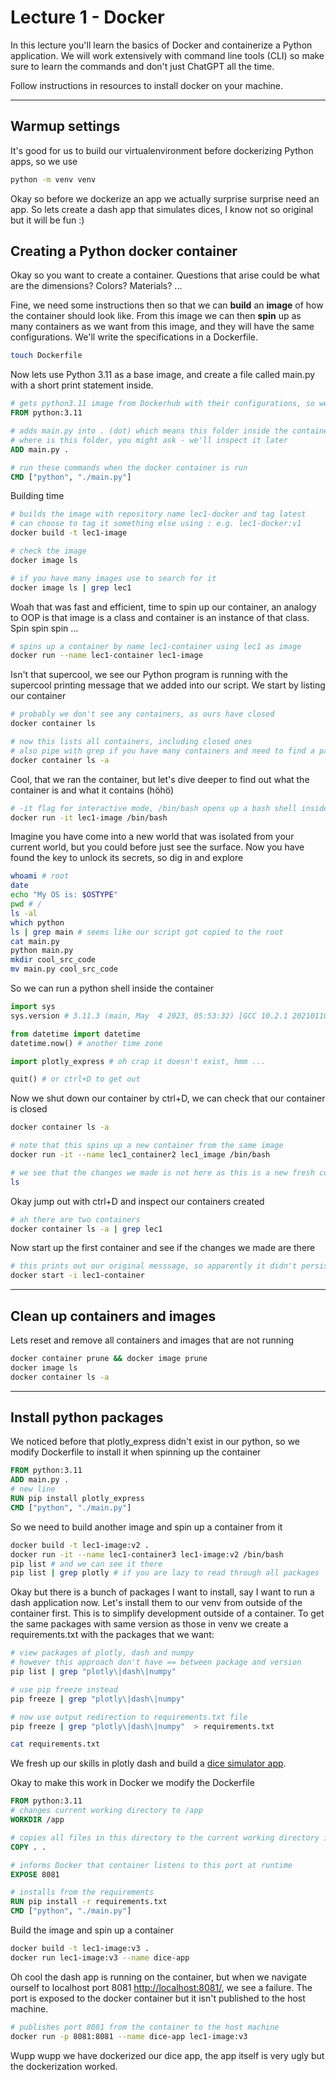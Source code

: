 # Lecture 1 - Docker

In this lecture you'll learn the basics of Docker and containerize a Python application. We will work extensively with command line tools (CLI) so make sure to learn the commands and don't just ChatGPT all the time.

Follow instructions in resources to install docker on your machine.

---

## Warmup settings
It's good for us to build our virtualenvironment before dockerizing Python apps, so we use 

```bash
python -m venv venv
```

Okay so before we dockerize an app we actually surprise surprise need an app. So lets create a dash app that simulates dices, I know not so original but it will be fun :)


## Creating a Python docker container

Okay so you want to create a container. Questions that arise could be what are the dimensions? Colors? Materials? ...

Fine, we need some instructions then so that we can **build** an **image** of how the container should look like. From this image we can then **spin** up as many containers as we want from this image, and they will have the same configurations. We'll write the specifications in a Dockerfile.

```bash
touch Dockerfile
```

Now lets use Python 3.11 as a base image, and create a file called main.py with a short print statement inside.

```Dockerfile
# gets python3.11 image from Dockerhub with their configurations, so we don't have to manually install Python3.11 as we do in our own machine
FROM python:3.11

# adds main.py into . (dot) which means this folder inside the container
# where is this folder, you might ask - we'll inspect it later
ADD main.py .

# run these commands when the docker container is run
CMD ["python", "./main.py"]
```

Building time

```bash
# builds the image with repository name lec1-docker and tag latest
# can choose to tag it something else using : e.g. lec1-docker:v1
docker build -t lec1-image

# check the image
docker image ls

# if you have many images use to search for it
docker image ls | grep lec1
```

Woah that was fast and efficient, time to spin up our container, an analogy to OOP is that image is a class and container is an instance of that class. Spin spin spin ...

```bash
# spins up a container by name lec1-container using lec1 as image
docker run --name lec1-container lec1-image
```

Isn't that supercool, we see our Python program is running with the supercool printing message that we added into our script. We start by listing our container

```bash
# probably we don't see any containers, as ours have closed
docker container ls

# now this lists all containers, including closed ones
# also pipe with grep if you have many containers and need to find a particular one
docker container ls -a
```

Cool, that we ran the container, but let's dive deeper to find out what the container is and what it contains (höhö)

```bash
# -it flag for interactive mode, /bin/bash opens up a bash shell inside the container
docker run -it lec1-image /bin/bash
```

Imagine you have come into a new world that was isolated from your current world, but you could before just see the surface. Now you have found the key to unlock its secrets, so dig in and explore

```bash
whoami # root
date
echo "My OS is: $OSTYPE"
pwd # /
ls -al
which python
ls | grep main # seems like our script got copied to the root
cat main.py
python main.py
mkdir cool_src_code
mv main.py cool_src_code
```

So we can run a python shell inside the container

```py
import sys
sys.version # 3.11.3 (main, May  4 2023, 05:53:32) [GCC 10.2.1 20210110]

from datetime import datetime
datetime.now() # another time zone

import plotly_express # oh crap it doesn't exist, hmm ...

quit() # or ctrl+D to get out
```

Now we shut down our container by ctrl+D, we can check that our container is closed

```bash
docker container ls -a

# note that this spins up a new container from the same image
docker run -it --name lec1_container2 lec1_image /bin/bash

# we see that the changes we made is not here as this is a new fresh container
ls
```

Okay jump out with ctrl+D and inspect our containers created

```bash
# ah there are two containers
docker container ls -a | grep lec1
```

Now start up the first container and see if the changes we made are there

```bash
# this prints out our original messsage, so apparently it didn't persist after shutdown
docker start -i lec1-container
```

---

## Clean up containers and images

Lets reset and remove all containers and images that are not running

```bash
docker container prune && docker image prune
docker image ls
docker container ls -a
```

---

## Install python packages

We noticed before that plotly_express didn't exist in our python, so we modify Dockerfile to install it when spinning up the container

```Dockerfile
FROM python:3.11
ADD main.py .
# new line
RUN pip install plotly_express
CMD ["python", "./main.py"]
```

So we need to build another image and spin up a container from it

```bash
docker build -t lec1-image:v2 .
docker run -it --name lec1-container3 lec1-image:v2 /bin/bash
pip list # and we can see it there
pip list | grep plotly # if you are lazy to read through all packages
```

Okay but there is a bunch of packages I want to install, say I want to run a dash application now. Let's install them to our venv from outside of the container first. This is to simplify development outside of a container. To get the same packages with same version as those in venv we create a requirements.txt with the packages that we want:

```bash
# view packages of plotly, dash and numpy
# however this approach don't have == between package and version
pip list | grep "plotly\|dash\|numpy"

# use pip freeze instead
pip freeze | grep "plotly\|dash\|numpy"

# now use output redirection to requirements.txt file
pip freeze | grep "plotly\|dash\|numpy"  > requirements.txt

cat requirements.txt
```

We fresh up our skills in plotly dash and build a [dice simulator app](https://github.com/kokchun/Data-engineering-AI22/blob/main/Lecture-code/Lec1-docker/main.py).

Okay to make this work in Docker we modify the Dockerfile

```Dockerfile
FROM python:3.11
# changes current working directory to /app
WORKDIR /app

# copies all files in this directory to the current working directory in container
COPY . .

# informs Docker that container listens to this port at runtime
EXPOSE 8081

# installs from the requirements
RUN pip install -r requirements.txt
CMD ["python", "./main.py"]
```

Build the image and spin up a container

```bash
docker build -t lec1-image:v3 .
docker run lec1-image:v3 --name dice-app
```

Oh cool the dash app is running on the container, but when we navigate ourself to localhost port 8081 [http://localhost:8081/](http://localhost:8081/), we see a failure. The port is exposed to the docker container but it isn't published to the host machine.

```bash
# publishes port 8081 from the container to the host machine
docker run -p 8081:8081 --name dice-app lec1-image:v3
```

Wupp wupp we have dockerized our dice app, the app itself is very ugly but the dockerization worked.
